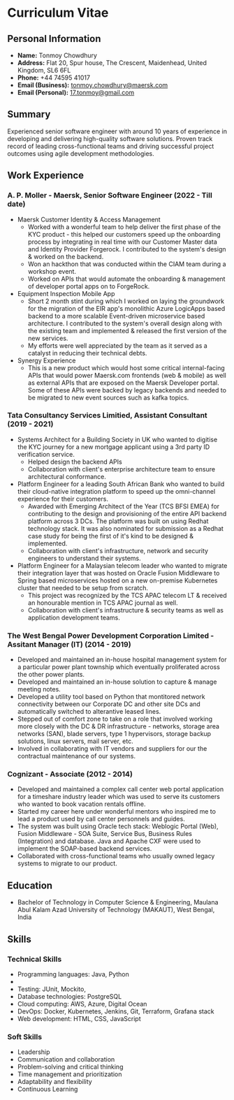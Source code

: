 # Curriculum Vitae

## Personal Information
- **Name:** Tonmoy Chowdhury
- **Address:** Flat 20, Spur house, The Crescent, Maidenhead, United Kingdom, SL6 6FL
- **Phone:** +44 74595 41017
- **Email (Business):** tonmoy.chowdhury@maersk.com
- **Email (Personal):** 17.tonmoy@gmail.com

## Summary
Experienced senior software engineer with around 10 years of experience in developing and delivering high-quality software solutions. Proven track record of leading cross-functional teams and driving successful project outcomes using agile development methodologies.

## Work Experience
### A. P. Moller - Maersk, Senior Software Engineer (2022 - Till date)
- Maersk Customer Identity & Access Management
  - Worked with a wonderful team to help deliver the first phase of the KYC product - this helped our customers speed up the onboarding process by integrating in real time with our Customer Master data and Identity Provider Forgerock. I contributed to the system's design & worked on the backend.
  - Won an hackthon that was conducted within the CIAM team during a workshop event.
  - Worked on APIs that would automate the onboarding & management of developer portal apps on to ForgeRock.
- Equipment Inspection Mobile App
  - Short 2 month stint during which I worked on laying the groundwork for the migration of the EIR app's monolithic Azure LogicApps based backend to a more scalable Event-driven microservice based architecture. I contributed to the system's overall design along with the existing team and implemented & released the first version of the new services.
  - My efforts were well appreciated by the team as it served as a catalyst in reducing their technical debts.
- Synergy Experience
  - This is a new product which would host some critical internal-facing APIs that would power Maersk.com frontends (web & mobile) as well as external APIs that are exposed on the Maersk Developer portal. Some of these APIs were backed by legacy backends and needed to be migrated to new event sources such as kafka topics.

### Tata Consultancy Services Limitied, Assistant Consultant (2019 - 2021)
- Systems Architect for a Building Society in UK who wanted to digitise the KYC journey for a new mortgage applicant using a 3rd party ID verification service.
  - Helped design the backend APIs 
  - Collaboration with client's enterprise architecture team to ensure architectural conformance.
- Platform Engineer for a leading South African Bank who wanted to build their cloud-native integration platform to speed up the omni-channel experience for their customers.
  - Awarded with Emerging Architect of the Year (TCS BFSI EMEA) for contributing to the design and provisioning of the entire API backend platform across 3 DCs. The platform was built on using Redhat technology stack. It was also nominated for submission as a Redhat case study for being the first of it's kind to be designed & implemented.
  - Collaboration with client's infrastructure, network and security engineers to understand their systems.
- Platform Engineer for a Malaysian telecom leader who wanted to migrate their integration layer that was hosted on Oracle Fusion Middleware to Spring based microservices hosted on a new on-premise Kubernetes cluster that needed to be setup from scratch.
  - This project was recognized by the TCS APAC telecom LT & received an honourable mention in TCS APAC journal as well.
  - Collaboration with client's infrastructure & security teams as well as application development teams.

### The West Bengal Power Development Corporation Limited - Assitant Manager (IT) (2014 - 2019)
- Developed and maintained an in-house hospital management system for a particular power plant township which eventually proliferated across the other power plants.
- Developed and maintained an in-house solution to capture & manage meeting notes.
- Developed a utility tool based on Python that montitored network connectivity between our Corporate DC and other site DCs and automatically switched to alterantive leased lines.
- Stepped out of comfort zone to take on a role that involved working more closely with the DC & DR infrastructure - networks, storage area networks (SAN), blade servers, type 1 hypervisors, storage backup solutions, linux servers, mail server, etc.
- Involved in collaborating with IT vendors and suppliers for our the contractual maintenance of our systems.

### Cognizant - Associate (2012 - 2014)
- Developed and maintained a complex call center web portal application for a timeshare industry leader which was used to serve its customers who wanted to book vacation rentals offline.
- Started my career here under wonderful mentors who inspired me to lead a product used by call center personnels and guides.
- The system was built using Oracle tech stack: Weblogic Portal (Web), Fusion Middleware - SOA Suite, Service Bus, Business Rules (Integration) and database. Java and Apache CXF were used to implement the SOAP-based backend services.
- Collaborated with cross-functional teams who usually owned legacy systems to migrate to our product.

## Education
- Bachelor of Technology in Computer Science & Engineering, Maulana Abul Kalam Azad University of Technology (MAKAUT), West Bengal, India

## Skills
### Technical Skills
- Programming languages: Java, Python
- 
- Testing: JUnit, Mockito, 
- Database technologies: PostgreSQL
- Cloud computing: AWS, Azure, Digital Ocean
- DevOps: Docker, Kubernetes, Jenkins, Git, Terraform, Grafana stack
- Web development: HTML, CSS, JavaScript

### Soft Skills
- Leadership
- Communication and collaboration
- Problem-solving and critical thinking
- Time management and prioritization
- Adaptability and flexibility
- Continuous Learning


